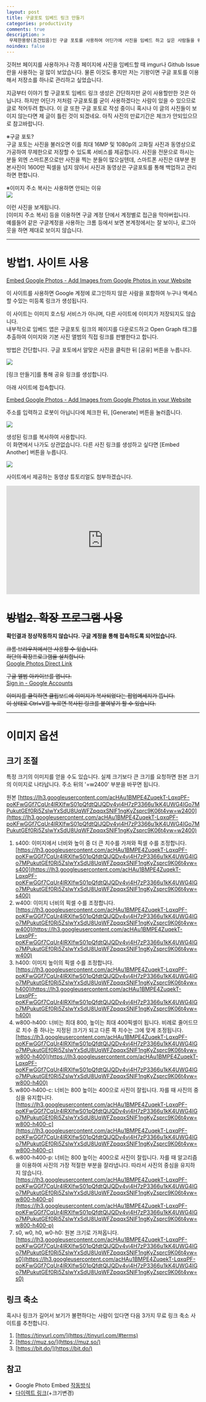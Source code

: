 ```yaml
---
layout: post
title: 구글포토 임베드 링크 만들기
categories: productivity
comments: true
description: >
 무제한용량(조건있음)인 구글 포토를 사용하여 어딘가에 사진을 임베드 하고 싶은 사람들을 위해 작성해보았습니다.
noindex: false
---
```


깃허브 페이지를 사용하거나 각종 페이지에 사진을 임베드할 때 imgur나 Github Issue란을 사용하는 걸 많이 보았습니다. 물론 이것도 좋지만 저는 기왕이면 구글 포토를 이용해서 저장소를 하나로 관리하고 싶었습니다.

지금부터 이야기 할 구글포토 임베드 링크 생성은 간단하지만 굳이 사용할만한 것은 아닙니다. 하지만 어딘가 저처럼 구글포토를 굳이 사용하겠다는 사람이 있을 수 있으므로 글로 적어두려 합니다. 이 글 또한 구글 포토로 작성 중이니 혹시나 이 글의 사진들이 보이지 않는다면 제 글이 틀린 것이 되겠네요. 아직 사진의 만료기간은 체크가 안되있으므로 참고바랍니다.

※구글 포토?  
구글 포토는 사진을 불러오면 이를 최대 16MP 및 1080p의 고화질 사진과 동영상으로 가공하여 무제한으로 저장할 수 있도록 서비스를 제공합니다. 사진을 전문으로 하시는 분들 외엔 스마트폰으로만 사진을 찍는 분들이 많으실텐데, 스마트폰 사진은 대부분 원본사진이 1600만 픽셀을 넘지 않아서 사진과 동영상은 구글포토를 통해 백업하고 관리하면 편합니다.

※이미지 주소 복사는 사용하면 안되는 이유  
![](https://lh3.googleusercontent.com/nBhAYMXdP6G52WLARP_RWV9ZNXpuaqhQCH_oiVhN-Ll9qYJt78VYZHDqSh3E458OjoPgxhgiuPjEv8aDINCxjL1slIkY5cZzKKXWvD60MY9gdGnvtMmQ-sFWyxDhuLC3WPRIMG5TGg=w2400)

이런 사진을 보게됩니다.  
[이미지 주소 복사] 등을 이용하면 구글 계정 단에서 계정별로 접근을 막아버립니다.  
예를들어 같은 구글계정을 사용하는 크롬 등에서 보면 본계정에서는 잘 보이나, 로그아웃을 하면 제대로 보이지 않습니다.

---

# 방법1. 사이트 사용

[Embed Google Photos - Add Images from Google Photos in your Website](https://www.labnol.org/embed/google/photos/)

이 사이트를 사용하면 Google 계정에 로그인하지 않은 사람을 포함하여 누구나 액세스 할 수있는 미등록 링크가 생성됩니다.

이 사이트는 이미지 호스팅 서비스가 아니며, 다른 사이트에 이미지가 저장되지도 않습니다.  
내부적으로 임베드 앱은 구글포토 링크의 페이지를 다운로드하고 Open Graph 태그를 추출하여 이미지와 기본 사진 앨범의 직접 링크를 판별한다고 합니다.

방법은 간단합니다. 구글 포토에서 알맞은 사진을 클릭한 뒤 [공유] 버튼을 누릅니다.

![](https://lh3.googleusercontent.com/htkqkhgBhV3LORos_SgC1X1Ru-NUZgXYhRBLSm_P2Yc432vJ8hIK7b-fgU2zon5Nc7GL9phlzqMXb3269B21C5E00fvjS4n2NXrlwVD5WCEKFSLlBBSfowLXQs1rfLgOO6LEJ3uOFw=w2400)

[링크 만들기]를 통해 공유 링크를 생성합니다.

아래 사이트에 접속합니다.

[Embed Google Photos - Add Images from Google Photos in your Website](https://www.labnol.org/embed/google/photos/)

주소를 입력하고 로봇이 아닙니다에 체크한 뒤, [Generate] 버튼을 눌러줍니다.

![](https://lh3.googleusercontent.com/HZhfBkJ3Gwagub-QFlXZB3IXcYLYcB6XVpVlwgCo_RzvnaR-raI8bqTMPkq_iiNmvy7hRTASyzD2PkJz28nV2gJk32Q_Xq8fTCzR4f994XB6jdx-gfS_o3dkmYCy0EH-ldgyG3FIZQ=w2400)

생성된 링크를 복사하여 사용합니다.  
이 화면에서 나가도 상관없습니다. 다른 사진 링크를 생성하고 싶다면 [Embed Another] 버튼을 누릅니다.

![](https://lh3.googleusercontent.com/gCsswYMSA9siia-RjTu32u-lumZ9P3MqskpNXfhZOY3eBCuzuU7JtEf2fv-XtkPqvM7HpttWIkXKE8MahfnQ0sFGnx6jobD1YY40Z297Df7gLDpk38kIdUvoGuYf536zE803wkgKvw=w2400)

사이트에서 제공하는 동영상 튜토리얼도 첨부하겠습니다.

<style>.embed-container { position: relative; padding-bottom: 56.25%; height: 0; overflow: hidden; max-width: 100%; } .embed-container iframe, .embed-container object, .embed-container embed { position: absolute; top: 0; left: 0; width: 100%; height: 100%; }</style><div class='embed-container'><iframe src='https://www.youtube.com/embed//InKJcbOgf9k' frameborder='0' allowfullscreen></iframe></div>

# ~~방법2. 확장 프로그램 사용~~

**확인결과 정상작동하지 않습니다. 구글 계정을 통해 접속하도록 되어있습니다.**

~~크롬 브라우저에서만 사용할 수 있습니다.~~  
~~하단의 확장프로그램을 설치합니다.~~  
[Google Photos Direct Link](https://chrome.google.com/webstore/detail/google-photos-direct-link/dgnaaplaoheafdckphgmpiaodckbcafg)

~~구글 앨범 아카이브를 엽니다.~~  
[Sign in - Google Accounts](https://get.google.com/albumarchive)

~~이미지를 클릭하면 클립보드에 이미지가 복사되었다는 팝업메세지가 뜹니다.~~  
~~이 상태로 Ctrl+V를 누르면 복사된 링크를 붙여넣기 할 수 있습니다.~~ 

---

# 이미지 옵션

## 크기 조절

특정 크기의 이미지를 얻을 수도 있습니다. 실제 크기보다 큰 크기를 요청하면 원본 크기의 이미지로 나타납니다.
주소 뒤의 '=w2400' 부분을 바꾸면 됩니다.

원본
[https://lh3.googleusercontent.com/acHAu1BMPE4ZuqekT-LqxqPF-poKFwGGf7CqUr4lRXIfwS01pQfdtQlJQDv4vj4H7zP3366u1kK4UWG4IGo7MPukutGEf0Ri5ZslwYxSdU8UqWFZpqqxSNlF1ngKyZsprc9K06t4vw=w2400](https://lh3.googleusercontent.com/acHAu1BMPE4ZuqekT-LqxqPF-poKFwGGf7CqUr4lRXIfwS01pQfdtQlJQDv4vj4H7zP3366u1kK4UWG4IGo7MPukutGEf0Ri5ZslwYxSdU8UqWFZpqqxSNlF1ngKyZsprc9K06t4vw=w2400)

1. s400: 이미지에서 너비와 높이 중 더 큰 치수를 가져와 픽셀 수를 조정합니다.  
[https://lh3.googleusercontent.com/acHAu1BMPE4ZuqekT-LqxqPF-poKFwGGf7CqUr4lRXIfwS01pQfdtQlJQDv4vj4H7zP3366u1kK4UWG4IGo7MPukutGEf0Ri5ZslwYxSdU8UqWFZpqqxSNlF1ngKyZsprc9K06t4vw=s400](https://lh3.googleusercontent.com/acHAu1BMPE4ZuqekT-LqxqPF-poKFwGGf7CqUr4lRXIfwS01pQfdtQlJQDv4vj4H7zP3366u1kK4UWG4IGo7MPukutGEf0Ri5ZslwYxSdU8UqWFZpqqxSNlF1ngKyZsprc9K06t4vw=s400)
2. w400: 이미지 너비의 픽셀 수를 조정합니다.  
[https://lh3.googleusercontent.com/acHAu1BMPE4ZuqekT-LqxqPF-poKFwGGf7CqUr4lRXIfwS01pQfdtQlJQDv4vj4H7zP3366u1kK4UWG4IGo7MPukutGEf0Ri5ZslwYxSdU8UqWFZpqqxSNlF1ngKyZsprc9K06t4vw=w400](https://lh3.googleusercontent.com/acHAu1BMPE4ZuqekT-LqxqPF-poKFwGGf7CqUr4lRXIfwS01pQfdtQlJQDv4vj4H7zP3366u1kK4UWG4IGo7MPukutGEf0Ri5ZslwYxSdU8UqWFZpqqxSNlF1ngKyZsprc9K06t4vw=w400)
3. h400: 이미지 높이의 픽셀 수를 조정합니다.  
[https://lh3.googleusercontent.com/acHAu1BMPE4ZuqekT-LqxqPF-poKFwGGf7CqUr4lRXIfwS01pQfdtQlJQDv4vj4H7zP3366u1kK4UWG4IGo7MPukutGEf0Ri5ZslwYxSdU8UqWFZpqqxSNlF1ngKyZsprc9K06t4vw=h400](https://lh3.googleusercontent.com/acHAu1BMPE4ZuqekT-LqxqPF-poKFwGGf7CqUr4lRXIfwS01pQfdtQlJQDv4vj4H7zP3366u1kK4UWG4IGo7MPukutGEf0Ri5ZslwYxSdU8UqWFZpqqxSNlF1ngKyZsprc9K06t4vw=h400)
4. w800-h400: 너비는 최대 800,  높이는 최대 400픽셀이 됩니다. 비례로 줄어드므로 치수 중 하나는 지정된 크기가 되고 다른 쪽 치수는 그에 맞게 조정됩니다.  
[https://lh3.googleusercontent.com/acHAu1BMPE4ZuqekT-LqxqPF-poKFwGGf7CqUr4lRXIfwS01pQfdtQlJQDv4vj4H7zP3366u1kK4UWG4IGo7MPukutGEf0Ri5ZslwYxSdU8UqWFZpqqxSNlF1ngKyZsprc9K06t4vw=w800-h400](https://lh3.googleusercontent.com/acHAu1BMPE4ZuqekT-LqxqPF-poKFwGGf7CqUr4lRXIfwS01pQfdtQlJQDv4vj4H7zP3366u1kK4UWG4IGo7MPukutGEf0Ri5ZslwYxSdU8UqWFZpqqxSNlF1ngKyZsprc9K06t4vw=w800-h400)
5. w800-h400-c: 너비는 800 높이는 400으로 사진이 잘립니다. 자를 때 사진의 중심을 유지합니다.  
[https://lh3.googleusercontent.com/acHAu1BMPE4ZuqekT-LqxqPF-poKFwGGf7CqUr4lRXIfwS01pQfdtQlJQDv4vj4H7zP3366u1kK4UWG4IGo7MPukutGEf0Ri5ZslwYxSdU8UqWFZpqqxSNlF1ngKyZsprc9K06t4vw=w800-h400-c](https://lh3.googleusercontent.com/acHAu1BMPE4ZuqekT-LqxqPF-poKFwGGf7CqUr4lRXIfwS01pQfdtQlJQDv4vj4H7zP3366u1kK4UWG4IGo7MPukutGEf0Ri5ZslwYxSdU8UqWFZpqqxSNlF1ngKyZsprc9K06t4vw=w800-h400-c)
6. w800-h400-p: 너비는 800 높이는 400으로 사진이 잘립니다. 자를 때 알고리즘을 이용하여 사진의 가장 적절한 부분을 잘라냅니다. 따라서 사진의 중심을 유지하지 않습니다.  
[https://lh3.googleusercontent.com/acHAu1BMPE4ZuqekT-LqxqPF-poKFwGGf7CqUr4lRXIfwS01pQfdtQlJQDv4vj4H7zP3366u1kK4UWG4IGo7MPukutGEf0Ri5ZslwYxSdU8UqWFZpqqxSNlF1ngKyZsprc9K06t4vw=w800-h400-p](https://lh3.googleusercontent.com/acHAu1BMPE4ZuqekT-LqxqPF-poKFwGGf7CqUr4lRXIfwS01pQfdtQlJQDv4vj4H7zP3366u1kK4UWG4IGo7MPukutGEf0Ri5ZslwYxSdU8UqWFZpqqxSNlF1ngKyZsprc9K06t4vw=w800-h400-p)
7. s0, w0, h0, w0-h0: 원본 크기로 가져옵니다.  
[https://lh3.googleusercontent.com/acHAu1BMPE4ZuqekT-LqxqPF-poKFwGGf7CqUr4lRXIfwS01pQfdtQlJQDv4vj4H7zP3366u1kK4UWG4IGo7MPukutGEf0Ri5ZslwYxSdU8UqWFZpqqxSNlF1ngKyZsprc9K06t4vw=s0](https://lh3.googleusercontent.com/acHAu1BMPE4ZuqekT-LqxqPF-poKFwGGf7CqUr4lRXIfwS01pQfdtQlJQDv4vj4H7zP3366u1kK4UWG4IGo7MPukutGEf0Ri5ZslwYxSdU8UqWFZpqqxSNlF1ngKyZsprc9K06t4vw=s0)

## 링크 축소

혹시나 링크가 길어서 보기가 불편하다는 사람이 있다면 다음 3가지 무료 링크 축소 사이트를 추천합니다.

1. [https://tinyurl.com/](https://tinyurl.com/#terms)
2. [https://muz.so/](https://muz.so/)
3. [https://bit.do/](https://bit.do/)

## 참고

- Google Photo Embed [작동방식](https://www.labnol.org/internet/embed-google-photos-in-website/29194/)
- [다이렉트 링크](https://sites.google.com/site/picasaresources/Home/Picasa-FAQ/google-photos-1/how-to/how-to-get-a-direct-link-to-an-image)(+크기변경)
